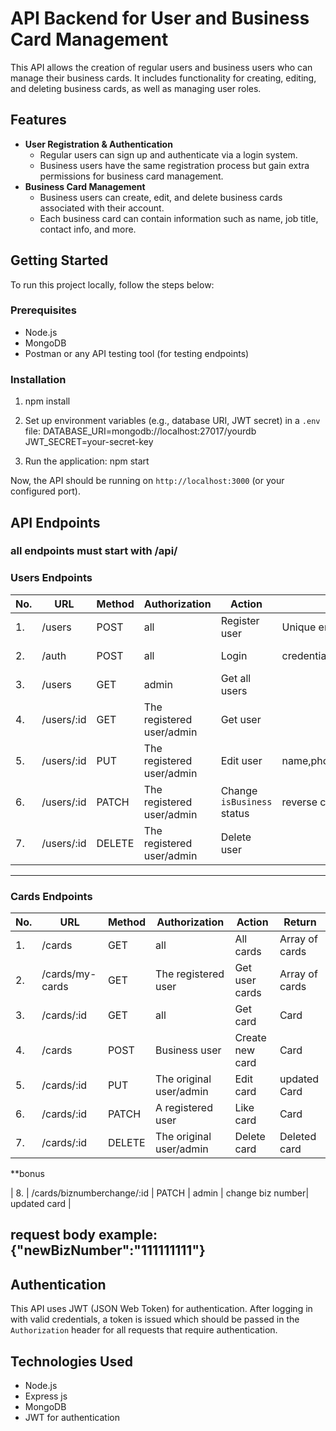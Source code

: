 # API Backend for User and Business Card Management

This API allows the creation of regular users and business users who can manage their business cards. It includes functionality for creating, editing, and deleting business cards, as well as managing user roles.

## Features
- **User Registration & Authentication**
  - Regular users can sign up and authenticate via a login system.
  - Business users have the same registration process but gain extra permissions for business card management.
- **Business Card Management**
  - Business users can create, edit, and delete business cards associated with their account.
  - Each business card can contain information such as name, job title, contact info, and more.
  
## Getting Started

To run this project locally, follow the steps below:

### Prerequisites
- Node.js
- MongoDB 
- Postman or any API testing tool (for testing endpoints)

### Installation
1. npm install

3. Set up environment variables (e.g., database URI, JWT secret) in a `.env` file:
   DATABASE_URI=mongodb://localhost:27017/yourdb
   JWT_SECRET=your-secret-key

4. Run the application:
   npm start


Now, the API should be running on `http://localhost:3000` (or your configured port).

## API Endpoints
### all endpoints must start with /api/

### Users Endpoints

| No. | URL          | Method | Authorization             | Action                        | Notice                  | Return            |
|-----|--------------|--------|---------------------------|-------------------------------|------------------------ |-------------------|
| 1.  | /users       | POST   | all                       | Register user                 | Unique email            | the user created  |
| 2.  | /auth        | POST   | all                       | Login                         | credentials             |  Encrypted token  |
| 3.  | /users       | GET    | admin                     | Get all users                 |                         | Array of users    |
| 4.  | /users/:id   | GET    | The registered user/admin | Get user                      |                         | User              |
| 5.  | /users/:id   | PUT    | The registered user/admin | Edit user                     | name,phone,address,image| User              |
| 6.  | /users/:id   | PATCH  | The registered user/admin | Change `isBusiness` status    | reverse current status  | User              |
| 7.  | /users/:id   | DELETE | The registered user/admin | Delete user                   |                         | Deleted user      |

---

### Cards Endpoints
| No. | URL                        | Method | Authorization                | Action           | Return           |
|-----|----------------------------|--------|------------------------------|------------------|------------------|
| 1.  | /cards                     | GET    | all                          | All cards        | Array of cards   |
| 2.  | /cards/my-cards            | GET    | The registered user          | Get user cards   | Array of cards   |
| 3.  | /cards/:id                 | GET    | all                          | Get card         | Card             |
| 4.  | /cards                     | POST   | Business user                | Create new card  | Card             |
| 5.  | /cards/:id                 | PUT    | The original user/admin      | Edit card        | updated Card     |
| 6.  | /cards/:id                 | PATCH  | A registered user            | Like card        | Card             |
| 7.  | /cards/:id                 | DELETE | The original user/admin      | Delete card      | Deleted card     |

**bonus

| 8.  | /cards/biznumberchange/:id | PATCH  | admin                        | change biz number| updated card     |

request body example: {"newBizNumber":"111111111"}
---


## Authentication
This API uses JWT (JSON Web Token) for authentication. After logging in with valid credentials, a token is issued which should be passed in the `Authorization` header for all requests that require authentication.


## Technologies Used
- Node.js
- Express js
- MongoDB
- JWT for authentication

